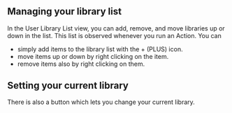 #

## Managing your library list

In the User Library List view, you can add, remove, and move libraries up or down in the list. This list is observed whenever you run an Action. You can

* simply add items to the library list with the + (PLUS) icon.
* move items up or down by right clicking on the item.
* remove items also by right clicking on them.

## Setting your current library

There is also a button which lets you change your current library.